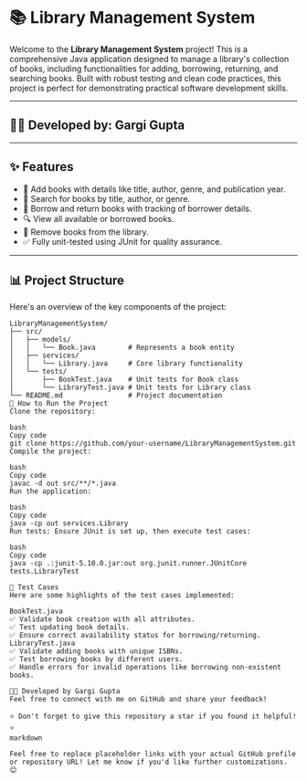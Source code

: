 # 📚 Library Management System

Welcome to the **Library Management System** project! This is a comprehensive Java application designed to manage a library's collection of books, including functionalities for adding, borrowing, returning, and searching books. Built with robust testing and clean code practices, this project is perfect for demonstrating practical software development skills.

---

## 👩‍💻 Developed by: Gargi Gupta

---

## ✨ Features

- 📖 Add books with details like title, author, genre, and publication year.
- 🧾 Search for books by title, author, or genre.
- 🔄 Borrow and return books with tracking of borrower details.
- 🔍 View all available or borrowed books.
- 🚮 Remove books from the library.
- ✅ Fully unit-tested using JUnit for quality assurance.

---

## 📊 Project Structure

Here's an overview of the key components of the project:

```plaintext
LibraryManagementSystem/
├── src/
│   ├── models/
│   │   └── Book.java        # Represents a book entity
│   ├── services/
│   │   └── Library.java     # Core library functionality
│   └── tests/
│       ├── BookTest.java    # Unit tests for Book class
│       └── LibraryTest.java # Unit tests for Library class
└── README.md                # Project documentation
🚀 How to Run the Project
Clone the repository:

bash
Copy code
git clone https://github.com/your-username/LibraryManagementSystem.git
Compile the project:

bash
Copy code
javac -d out src/**/*.java
Run the application:

bash
Copy code
java -cp out services.Library
Run tests: Ensure JUnit is set up, then execute test cases:

bash
Copy code
java -cp .:junit-5.10.0.jar:out org.junit.runner.JUnitCore tests.LibraryTest

🧪 Test Cases
Here are some highlights of the test cases implemented:

BookTest.java
✅ Validate book creation with all attributes.
✅ Test updating book details.
✅ Ensure correct availability status for borrowing/returning.
LibraryTest.java
✅ Validate adding books with unique ISBNs.
✅ Test borrowing books by different users.
✅ Handle errors for invalid operations like borrowing non-existent books.

👩‍💻 Developed by Gargi Gupta
Feel free to connect with me on GitHub and share your feedback!

⭐ Don't forget to give this repository a star if you found it helpful! ⭐
markdown

Feel free to replace placeholder links with your actual GitHub profile or repository URL! Let me know if you'd like further customizations. 😊





